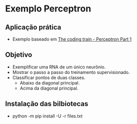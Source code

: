 # Exemplo Perceptron

## Aplicação prática

- Exemplo baseado em [The coding train - Perceptron Part 1](https://www.youtube.com/watch?v=ntKn5TPHHAk)

## Objetivo

- Exemplificar uma RNA de um único neurônio.
- Mostrar o passo a passo do treinamento supervisionado.
- Classificar pontos de duas classes.
	- Abaixo da diagonal principal.
	- Acima da diagonal principal.

## Instalação das bilbiotecas

- python -m pip install -U -r files.txt
